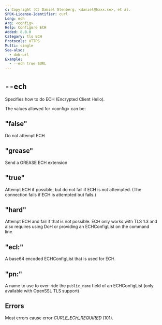 ```yaml
---
c: Copyright (C) Daniel Stenberg, <daniel@haxx.se>, et al.
SPDX-License-Identifier: curl
Long: ech
Arg: <config>
Help: Configure ECH
Added: 8.8.0
Category: tls ECH
Protocols: HTTPS
Multi: single
See-also:
  - doh-url
Example:
  - --ech true $URL
---
```


# `--ech`

Specifies how to do ECH (Encrypted Client Hello).

The values allowed for \<config\> can be:

## "false"
Do not attempt ECH

## "grease"

Send a GREASE ECH extension

## "true"

Attempt ECH if possible, but do not fail if ECH is not attempted.
(The connection fails if ECH is attempted but fails.)

## "hard"

Attempt ECH and fail if that is not possible.
ECH only works with TLS 1.3 and also requires using
DoH or providing an ECHConfigList on the command line.

## "ecl:<b64val>"

A base64 encoded ECHConfigList that is used for ECH.

## "pn:<name>"

A name to use to over-ride the `public_name` field of an ECHConfigList
(only available with OpenSSL TLS support)

## Errors

Most errors cause error
*CURLE_ECH_REQUIRED* (101).
